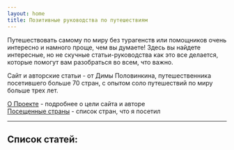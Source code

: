 ```yaml
---
layout: home
title: Позитивные руководства по путешествиям
---
```


Путешествовать самому по миру без турагенств или помощников очень интересно и намного проще, чем вы думаете! Здесь вы найдете интересные, но не скучные статьи-руководства как это все делается, которые помогут вам разобраться во всем, что важно.

Сайт и авторские статьи - от Димы Половинкина, путешественника посетившего больше 70 стран, с опытом соло путешествий по миру больше трех лет.

<a href="about">О Проекте</a> - подробнее о цели сайта и авторе  
<a href="countries">Посещенные страны</a> - список стран, что я посетил

---

## Список статей:
